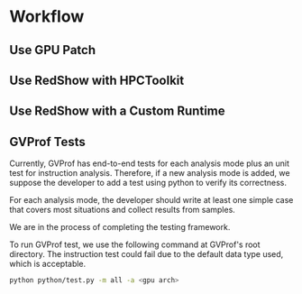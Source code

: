 # Workflow

## Use GPU Patch

## Use RedShow with HPCToolkit

## Use RedShow with a Custom Runtime

## GVProf Tests

Currently, GVProf has end-to-end tests for each analysis mode plus an unit test for instruction analysis. Therefore, if a new analysis mode is added, we suppose the developer to add a test using python to verify its correctness. 

For each analysis mode, the developer should write at least one simple case that covers most situations and collect results from samples.

We are in the process of completing the testing framework.

To run GVProf test, we use the following command at GVProf's root directory. The instruction test could fail due to the default data type used, which is acceptable.

```bash
python python/test.py -m all -a <gpu arch>
```
